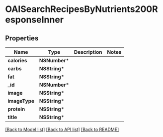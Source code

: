# OAISearchRecipesByNutrients200ResponseInner

## Properties
Name | Type | Description | Notes
------------ | ------------- | ------------- | -------------
**calories** | **NSNumber*** |  | 
**carbs** | **NSString*** |  | 
**fat** | **NSString*** |  | 
**_id** | **NSNumber*** |  | 
**image** | **NSString*** |  | 
**imageType** | **NSString*** |  | 
**protein** | **NSString*** |  | 
**title** | **NSString*** |  | 

[[Back to Model list]](../README.md#documentation-for-models) [[Back to API list]](../README.md#documentation-for-api-endpoints) [[Back to README]](../README.md)


